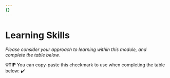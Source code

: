 ```yaml
---
{}
---
```


# Learning Skills

_Please consider your approach to learning within this module, and complete the table below._

**💡TIP** You can copy-paste this checkmark to use when completing the table below: ✔️